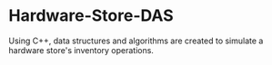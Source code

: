 # Hardware-Store-DAS
Using C++, data structures and algorithms are created to simulate a hardware store's inventory operations.
